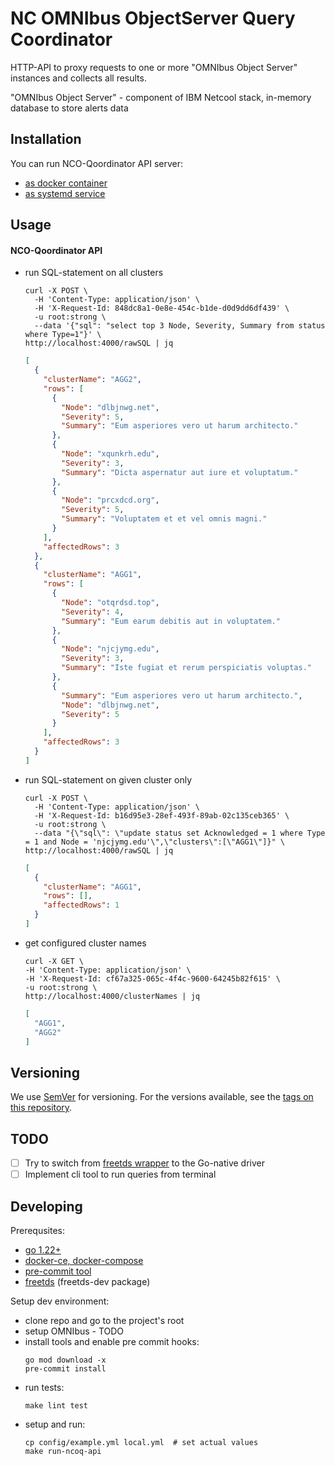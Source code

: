 # NC OMNIbus ObjectServer Query Coordinator #

HTTP-API to proxy requests to one or more "OMNIbus Object Server" instances and collects all results. 

"OMNIbus Object Server" - component of IBM Netcool stack, in-memory database to store alerts data


## Installation

You can run NCO-Qoordinator API server:
* [as docker container](docs/deploy-docker/README.md)
* [as systemd service](docs/deploy-systemd/README.md)

## Usage

#### NCO-Qoordinator API

* run SQL-statement on all clusters
  ```shell
  curl -X POST \
    -H 'Content-Type: application/json' \
    -H 'X-Request-Id: 848dc8a1-0e8e-454c-b1de-d0d9dd6df439' \
    -u root:strong \
    --data '{"sql": "select top 3 Node, Severity, Summary from status where Type=1"}' \
  http://localhost:4000/rawSQL | jq
  ```
  ```json
  [
    {
      "clusterName": "AGG2",
      "rows": [
        {
          "Node": "dlbjnwg.net",
          "Severity": 5,
          "Summary": "Eum asperiores vero ut harum architecto."
        },
        {
          "Node": "xqunkrh.edu",
          "Severity": 3,
          "Summary": "Dicta aspernatur aut iure et voluptatum."
        },
        {
          "Node": "prcxdcd.org",
          "Severity": 5,
          "Summary": "Voluptatem et et vel omnis magni."
        }
      ],
      "affectedRows": 3
    },
    {
      "clusterName": "AGG1",
      "rows": [
        {
          "Node": "otqrdsd.top",
          "Severity": 4,
          "Summary": "Eum earum debitis aut in voluptatem."
        },
        {
          "Node": "njcjymg.edu",
          "Severity": 3,
          "Summary": "Iste fugiat et rerum perspiciatis voluptas."
        },
        {
          "Summary": "Eum asperiores vero ut harum architecto.",
          "Node": "dlbjnwg.net",
          "Severity": 5
        }
      ],
      "affectedRows": 3
    }
  ]
  ```
* run SQL-statement on given cluster only
  ```shell
  curl -X POST \
    -H 'Content-Type: application/json' \
    -H 'X-Request-Id: b16d95e3-28ef-493f-89ab-02c135ceb365' \
    -u root:strong \
    --data "{\"sql\": \"update status set Acknowledged = 1 where Type = 1 and Node = 'njcjymg.edu'\",\"clusters\":[\"AGG1\"]}" \
  http://localhost:4000/rawSQL | jq
  ```
  ```json
  [
    {
      "clusterName": "AGG1",
      "rows": [],
      "affectedRows": 1
    }
  ]
  ```
* get configured cluster names
  ```shell
  curl -X GET \
  -H 'Content-Type: application/json' \
  -H 'X-Request-Id: cf67a325-065c-4f4c-9600-64245b82f615' \
  -u root:strong \
  http://localhost:4000/clusterNames | jq
  ```
  ```json
  [
    "AGG1",
    "AGG2"
  ]
  ```

## Versioning

We use [SemVer](http://semver.org/) for versioning.
For the versions available, see the [tags on this repository](https://github.com/ncotds/nco-qoordinator/tags). 


## TODO

- [ ] Try to switch from [freetds wrapper](https://github.com/minus5/gofreetds) to the Go-native driver
- [ ] Implement cli tool to run queries from terminal

## Developing

Prerequsites:

* [go 1.22+](https://go.dev/doc/install)
* [docker-ce, docker-compose](https://docs.docker.com/engine/install/)
* [pre-commit tool](https://pre-commit.com/#install)
* [freetds](https://www.freetds.org/index.html) (freetds-dev package)

Setup dev environment:

* clone repo and go to the project's root
* setup OMNIbus - TODO
* install tools and enable pre commit hooks:
  ```
  go mod download -x 
  pre-commit install
  ```
* run tests:
  ```
  make lint test
  ```
* setup and run:
  ```
  cp config/example.yml local.yml  # set actual values
  make run-ncoq-api
  ```